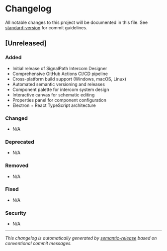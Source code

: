 # Changelog

All notable changes to this project will be documented in this file. See [standard-version](https://github.com/conventional-changelog/standard-version) for commit guidelines.

## [Unreleased]

### Added
- Initial release of SignalPath Intercom Designer
- Comprehensive GitHub Actions CI/CD pipeline
- Cross-platform build support (Windows, macOS, Linux)
- Automated semantic versioning and releases
- Component palette for intercom system design
- Interactive canvas for schematic editing
- Properties panel for component configuration
- Electron + React TypeScript architecture

### Changed
- N/A

### Deprecated
- N/A

### Removed
- N/A

### Fixed
- N/A

### Security
- N/A

---

*This changelog is automatically generated by [semantic-release](https://github.com/semantic-release/semantic-release) based on conventional commit messages.*